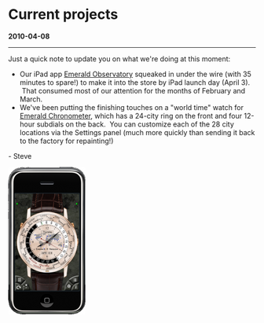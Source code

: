 # Current projects
**2010-04-08**

---

Just a quick note to update you on what we're doing at this moment:

- Our iPad app [Emerald Observatory](http://emeraldsequoia.com/eo/ "Emerald Observatory for the iPad") squeaked in under the wire (with 35 minutes to spare!) to make it into the store by iPad launch day (April 3).  That consumed most of our attention for the months of February and March.
- We've been putting the finishing touches on a "world time" watch for [Emerald Chronometer](http://emeraldsequoia.com/h/ "Emerald Chronometer"), which has a 24-city ring on the front and four 12-hour subdials on the back.  You can customize each of the 28 city locations via the Settings panel (much more quickly than sending it back to the factory for repainting!)

\- Steve

[![EC 3.1 world time watch](images/terra-157x300.png "Terra")](http://emeraldsequoia.com/esblog/wp-content/uploads/2010/04/terra.png)
